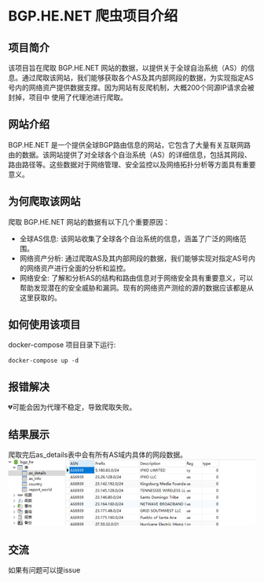 # BGP.HE.NET 爬虫项目介绍
## 项目简介
该项目旨在爬取 BGP.HE.NET 网站的数据，以提供关于全球自治系统（AS）的信息。通过爬取该网站，我们能够获取各个AS及其内部网段的数据，为实现指定AS号内的网络资产提供数据支撑。因为网站有反爬机制，大概200个同源IP请求会被封掉，项目中
使用了代理池进行爬取。

## 网站介绍
BGP.HE.NET 是一个提供全球BGP路由信息的网站，它包含了大量有关互联网路由的数据。该网站提供了对全球各个自治系统（AS）的详细信息，包括其网段、路由路径等。这些数据对于网络管理、安全监控以及网络拓扑分析等方面具有重要意义。

## 为何爬取该网站
爬取 BGP.HE.NET 网站的数据有以下几个重要原因：

+ 全球AS信息: 该网站收集了全球各个自治系统的信息，涵盖了广泛的网络范围。
+ 网络资产分析: 通过爬取AS及其内部网段的数据，我们能够实现对指定AS号内的网络资产进行全面的分析和监控。
+ 网络安全: 了解和分析AS的结构和路由信息对于网络安全具有重要意义，可以帮助发现潜在的安全威胁和漏洞。现有的网络资产测绘的源的数据应该都是从这里获取的。
## 如何使用该项目
docker-compose
项目目录下运行:
```
docker-compose up -d
```
## 报错解决
:broken_heart:可能会因为代理不稳定，导致爬取失败。
## 结果展示
爬取完后as_details表中会有所有AS域内具体的网段数据。
![image](./doc/sql1.png)

## 交流
如果有问题可以提issue


